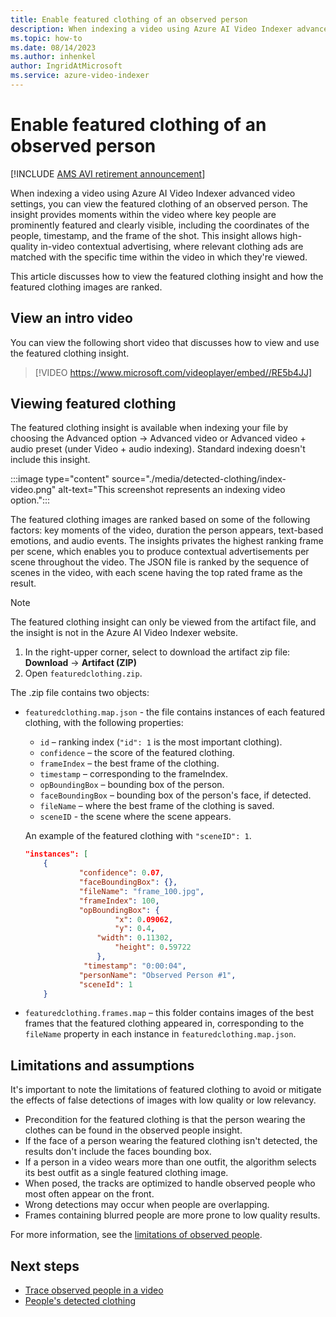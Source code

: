 ```yaml
---
title: Enable featured clothing of an observed person
description: When indexing a video using Azure AI Video Indexer advanced video settings, you can view the featured clothing of an observed person. 
ms.topic: how-to
ms.date: 08/14/2023
ms.author: inhenkel
author: IngridAtMicrosoft
ms.service: azure-video-indexer
---
```


# Enable featured clothing of an observed person

[!INCLUDE [AMS AVI retirement announcement](./includes/important-ams-retirement-avi-announcement.md)]

When indexing a video using Azure AI Video Indexer advanced video settings, you can view the featured clothing of an observed person. The insight provides moments within the video where key people are prominently featured and clearly visible, including the coordinates of the people, timestamp, and the frame of the shot. This insight allows high-quality in-video contextual advertising, where relevant clothing ads are matched with the specific time within the video in which they're viewed.

This article discusses how to view the featured clothing insight and how the featured clothing images are ranked.

## View an intro video

You can view the following short video that discusses how to view and use the featured clothing insight.

> [!VIDEO https://www.microsoft.com/videoplayer/embed//RE5b4JJ]

## Viewing featured clothing

The featured clothing insight is available when indexing your file by choosing the Advanced option -> Advanced video or Advanced video + audio preset (under Video + audio indexing). Standard indexing doesn't include this insight.

:::image type="content" source="./media/detected-clothing/index-video.png" alt-text="This screenshot represents an indexing video option.":::

The featured clothing images are ranked based on some of the following factors: key moments of the video, duration the person appears, text-based emotions, and audio events. The insights privates the highest ranking frame per scene, which enables you to produce contextual advertisements per scene throughout the video. The JSON file is ranked by the sequence of scenes in the video, with each scene having the top rated frame as the result.

> [!NOTE]
> The featured clothing insight can only be viewed from the artifact file, and the insight is not in the Azure AI Video Indexer website. 

1. In the right-upper corner, select to download the artifact zip file: **Download** -> **Artifact (ZIP)**
1. Open `featuredclothing.zip`. 

The .zip file contains two objects: 

- `featuredclothing.map.json` - the file contains instances of each featured clothing, with the following properties:  

    - `id` – ranking index (`"id": 1` is the most important clothing).  
    - `confidence` – the score of the featured clothing.  
    - `frameIndex` – the best frame of the clothing.  
    - `timestamp` – corresponding to the frameIndex.  
    - `opBoundingBox` – bounding box of the person.  
    - `faceBoundingBox` – bounding box of the person's face, if detected.  
    - `fileName` – where the best frame of the clothing is saved.
    - `sceneID` - the scene where the scene appears.

    An example of the featured clothing with `"sceneID": 1`.

    ```json
    "instances": [
		{
        		"confidence": 0.07,
    			"faceBoundingBox": {},
    			"fileName": "frame_100.jpg",
        		"frameIndex": 100,
        		"opBoundingBox": {
            			"x": 0.09062,
            			"y": 0.4,
    				"width": 0.11302,
            			"height": 0.59722
    				},
       			 "timestamp": "0:00:04",
        		"personName": "Observed Person #1",
        		"sceneId": 1
		}
    ```
- `featuredclothing.frames.map` – this folder contains images of the best frames that the featured clothing appeared in, corresponding to the `fileName` property in each instance in `featuredclothing.map.json`.  

## Limitations and assumptions 

It's important to note the limitations of featured clothing to avoid or mitigate the effects of false detections of images with low quality or low relevancy.  

- Precondition for the featured clothing is that the person wearing the clothes can be found in the observed people insight.  
- If the face of a person wearing the featured clothing isn't detected, the results don't include the faces bounding box.
- If a person in a video wears more than one outfit, the algorithm selects its best outfit as a single featured clothing image. 
- When posed, the tracks are optimized to handle observed people who most often appear on the front. 
- Wrong detections may occur when people are overlapping.  
- Frames containing blurred people are more prone to low quality results.   

For more information, see the [limitations of observed people](observed-people-tracking.md#limitations-and-assumptions). 

## Next steps 

- [Trace observed people in a video](observed-people-tracking.md)
- [People's detected clothing](detected-clothing.md)
